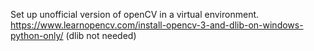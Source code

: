 Set up unofficial version of openCV in a virtual environment.
https://www.learnopencv.com/install-opencv-3-and-dlib-on-windows-python-only/
(dlib not needed)